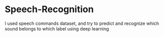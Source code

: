 # Speech-Recognition
I used speech commands dataset, and try to predict and recognize which sound belongs to which label using deep learning
